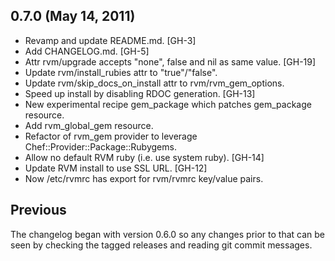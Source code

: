## 0.7.0 (May 14, 2011)

  * Revamp and update README.md. [GH-3]
  * Add CHANGELOG.md. [GH-5]
  * Attr rvm/upgrade accepts "none", false and nil as same value. [GH-19]
  * Update rvm/install_rubies attr to "true"/"false".
  * Update rvm/skip_docs_on_install attr to rvm/rvm_gem_options.
  * Speed up install by disabling RDOC generation. [GH-13]
  * New experimental recipe gem_package which patches gem_package resource.
  * Add rvm_global_gem resource.
  * Refactor of rvm_gem provider to leverage Chef::Provider::Package::Rubygems.
  * Allow no default RVM ruby (i.e. use system ruby). [GH-14]
  * Update RVM install to use SSL URL. [GH-12]
  * Now /etc/rvmrc has export for rvm/rvmrc key/value pairs.

## Previous

The changelog began with version 0.6.0 so any changes prior to that can be
seen by checking the tagged releases and reading git commit messages.
